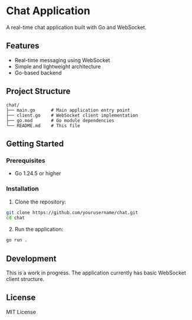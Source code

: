 # Chat Application

A real-time chat application built with Go and WebSocket.

## Features

- Real-time messaging using WebSocket
- Simple and lightweight architecture
- Go-based backend

## Project Structure

```
chat/
├── main.go      # Main application entry point
├── client.go    # WebSocket client implementation
├── go.mod       # Go module dependencies
└── README.md    # This file
```

## Getting Started

### Prerequisites

- Go 1.24.5 or higher

### Installation

1. Clone the repository:
```bash
git clone https://github.com/yourusername/chat.git
cd chat
```

2. Run the application:
```bash
go run .
```

## Development

This is a work in progress. The application currently has basic WebSocket client structure.

## License

MIT License 